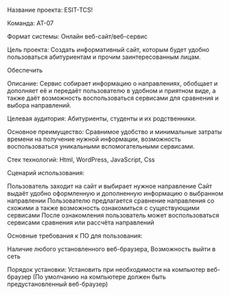 Название проекта: ESIT-TCS!

Команда: АТ-07

Формат системы: Онлайн веб-сайт/веб-сервис

Цель проекта:
Создать информативный сайт, которым будет удобно пользоваться абитуриентам и прочим заинтересованным лицам.

Обеспечить

Описание:
Сервис собирает информацию о направлениях, обобщает и дополняет её и передаёт пользователю в удобном и приятном виде, а также даёт возможность
воспользоваться сервисами для сравнения и выбора направлений.

Целевая аудитория:
Абитуриенты, студенты и их родственники.

Основное преимущество:
Сравнимое удобство и минимальные затраты времени на получение нужной информации, возможность воспользоваться уникальными вспомогательными сервисами.

Стек технологий: Html, WordPress, JavaScript, Css

Сценарий использования:

Пользователь заходит на сайт и выбирает нужное направление
Сайт выдаёт удобно оформленную и дополненную информацию о выбранном направлении
Пользователю предлагается сравнение направления со схожими а также возможность ознакомиться с существующими сервисами
После ознакомления пользователь может воспользоваться сервисами сравнения или рассчёта направлений

Основные требования к ПО для пользования:

Наличие любого установленного веб-браузера, 
Возможность выйти в сеть

Порядок установки:
Установить при необходимости на компьютер веб-браузер (По умолчанию на компьютере должен быть предустановленный веб-браузер)
